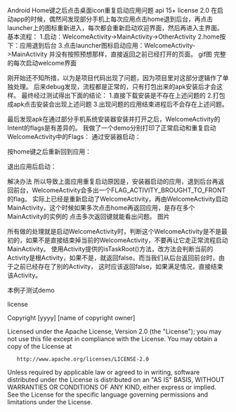Android Home键之后点击桌面icon重复启动应用问题
api 15+ license 2.0
在启动app的时候，偶然间发现部分手机上每次应用点击home退到后台，再点击launcher上的图标重新进入，每次都会重新启动欢迎界面，然后再进入主界面。
基本流程：
1.启动：WelcomeActivity->MainActivity->OtherActivity
2.home按下：应用退到后台
3.点击launcher图标启动应用：WelcomeActivity->MainActivity
并没有按照预想那样，直接返回之前已经打开的页面。
gif图 完整的每次启动welcome界面

刚开始还不知所措，以为是项目代码出现了问题，因为项目里对这部分逻辑作了单独处理。
后来debug发现，流程都是正常的，只有打包出来的apk安装后才会这样。
最终经过测试得出下面的结论：
1.直接下载安装是不存在上述问题的
2.打包成apk点击安装会出现上述问题
3.出现问题的应用结束进程后不会存在上述问题。

最后发现apk在通过部分手机系统安装器安装并打开之后，WelcomeActivity的Intent的flags是有差异的。
我做了一个demo分别打印了正常启动和重复启动WelcomeActivity中的Flags：
通过安装器启动：

按home键之后重新回到应用：

退出应用后启动：

解决办法
所以导致上面应用重复启动原因是，安装器启动的应用，退到后台再返回前台，WelcomeActivity会多出一个FLAG_ACTIVITY_BROUGHT_TO_FRONT的flag。
实际上已经是重新启动了WelcomeActivity，再由WelcomeActivity启动MainActivity，这个时候如果多次点击home再返回应用，是存在多个MainActivity的实例的
点击多次返回键就能看出问题。
图片

所有做的处理就是启动WelcomeActivity时，判断这个WelcomeActivity是不是最初的，如果不是直接结束掉当前的WelcomeActivity，不要再让它走正常流程启动MainActivity。
使用Activity提供的isTaskRoot()方法，改方法会判断当前的Activity是根Activity，如果不是，就返回false。而当我们从后台返回前台时，由于之前已经存在了别的Activity，
这时应该返回false，如果满足情况，直接结束该Activity。

本例子测试demo

license

   Copyright [yyyy] [name of copyright owner]

   Licensed under the Apache License, Version 2.0 (the "License");
   you may not use this file except in compliance with the License.
   You may obtain a copy of the License at

       http://www.apache.org/licenses/LICENSE-2.0

   Unless required by applicable law or agreed to in writing, software
   distributed under the License is distributed on an "AS IS" BASIS,
   WITHOUT WARRANTIES OR CONDITIONS OF ANY KIND, either express or implied.
   See the License for the specific language governing permissions and
   limitations under the License.
